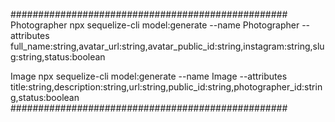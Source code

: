 ##################################################
Photographer
npx sequelize-cli model:generate --name Photographer --attributes full_name:string,avatar_url:string,avatar_public_id:string,instagram:string,slug:string,status:boolean

Image
npx sequelize-cli model:generate --name Image --attributes title:string,description:string,url:string,public_id:string,photographer_id:string,status:boolean
##################################################
